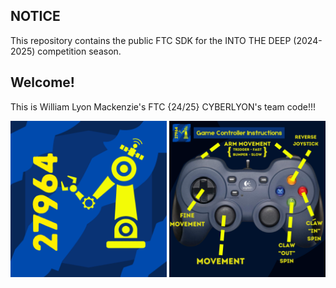 ## NOTICE

This repository contains the public FTC SDK for the INTO THE DEEP (2024-2025) competition season.

## Welcome!
This is William Lyon Mackenzie's FTC {24/25} CYBERLYON's team code!!!
<br>
<div style="text-align: center;">
  <img src="https://github.com/Emera1d3x/FTC_24-25_CODE/blob/main/TeamLogo.png" width="250">
  <img src="https://github.com/Emera1d3x/FTC_24-25_CODE/blob/main/CyberLyons_ControllerManuel.png" width="250">
</div>


